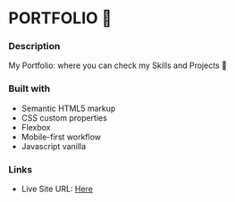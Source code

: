 # PORTFOLIO 🚀

### Description

My Portfolio: where you can check my Skills and Projects 💚

### Built with

- Semantic HTML5 markup
- CSS custom properties
- Flexbox
- Mobile-first workflow
- Javascript vanilla


### Links

- Live Site URL: [Here](https://stefans-portfolio.netlify.app/)
